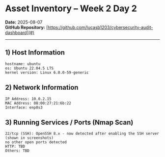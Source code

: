 # Asset Inventory – Week 2 Day 2  
**Date:** 2025-08-07  
**GitHub Repository:** [https://github.com/lucasb1203/cybersecurity-audit-dashboard](#)

---

## 1) Host Information
    hostname: ubuntu
    os: Ubuntu 22.04.5 LTS
    kernel version: Linux 6.8.0-59-generic

## 2) Network Information
    IP Address: 10.0.2.15
    MAC Address: 08:00:27:21:6b:22
    Interface: enp0s3

## 3) Running Services / Ports (Nmap Scan)
    22/tcp (SSH): OpenSSH 8.x - now detected after enabling the SSH server (shown in screenshots)
    no other open ports detected
    HTTP: TBD 
    Others: TBD
